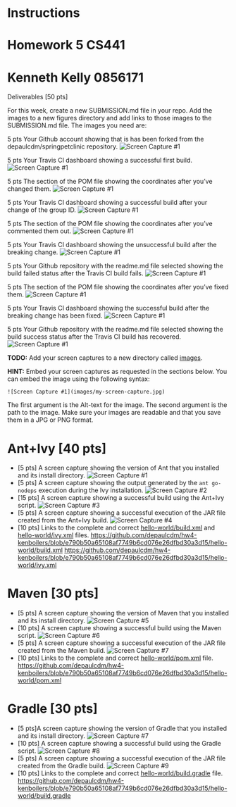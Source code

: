 # Instructions
# Homework 5 CS441
# Kenneth Kelly 0856171

Deliverables [50 pts]

For this week, create a new SUBMISSION.md file in your repo. Add the images to a new figures
directory and add links to those images to the SUBMISSION.md file. The images you need are:

5 pts Your Github account showing that is has been forked from the depaulcdm/springpetclinic
repository.
![Screen Capture #1](images/image1.jpg)

5 pts Your Travis CI dashboard showing a successful first build.
![Screen Capture #1](images/image2.jpg)

5 pts The section of the POM file showing the coordinates after you’ve changed them.
![Screen Capture #1](images/image3.jpg)

5 pts Your Travis CI dashboard showing a successful build after your change of the group ID.
![Screen Capture #1](images/image4.jpg)

5 pts The section of the POM file showing the coordinates after you’ve commented them out.
![Screen Capture #1](images/image5.jpg)

5 pts Your Travis CI dashboard showing the unsuccessful build after the breaking change.
![Screen Capture #1](images/image6.jpg)

5 pts Your Github repository with the readme.md file selected showing the build failed status after the Travis CI build fails.
![Screen Capture #1](images/image7.jpg)

5 pts The section of the POM file showing the coordinates after you’ve fixed them.
![Screen Capture #1](images/image8.jpg)

5 pts Your Travis CI dashboard showing the successful build after the breaking change has been fixed.
![Screen Capture #1](images/image9.jpg)

5 pts Your Github repository with the readme.md file selected showing the build success status after the Travis CI build has recovered.
![Screen Capture #1](images/image10.jpg)


**TODO:** Add your screen captures to a new directory called [images](images).

**HINT:** Embed your screen captures as requested in the sections below. You can embed the image using the following syntax:

```
![Screen Capture #1](images/my-screen-capture.jpg)
```

The first argument is the Alt-text for the image. The second argument is the path to the image. Make sure your images are readable and that you save them in a JPG or PNG format.

# Ant+Ivy [40 pts]
- [5 pts] A screen capture showing the version of Ant that you installed and its install directory.
![Screen Capture #1](images/ant_version.jpg)
- [5 pts] A screen capture showing the output generated by the `ant go-nodeps` execution during the Ivy installation.
![Screen Capture #2](images/ant_gonodeps.jpg)
- [15 pts] A screen capture showing a successful build using the Ant+Ivy script.
![Screen Capture #3](images/ant_buildSuccess.jpg)
- [5 pts] A screen capture showing a successful execution of the JAR file created from the Ant+Ivy build.
![Screen Capture #4](images/ant_helloworld.jpg)
- [10 pts] Links to the complete and correct [hello-world/build.xml](hello-world/build.xml) and [hello-world/ivy.xml](hello-world/ivy.xml) files.
https://github.com/depaulcdm/hw4-kenboilers/blob/e790b50a65108af7749b6cd076e26dfbd30a3d15/hello-world/build.xml
https://github.com/depaulcdm/hw4-kenboilers/blob/e790b50a65108af7749b6cd076e26dfbd30a3d15/hello-world/ivy.xml
      
# Maven [30 pts]
- [5 pts] A screen capture showing the version of Maven that you installed and its install directory.
![Screen Capture #5](images/mavenInstall.jpg)
- [10 pts] A screen capture showing a successful build using the Maven script.
![Screen Capture #6](images/mavenBuildSuccess.jpg)
- [5 pts] A screen capture showing a successful execution of the JAR file created from the Maven build.
![Screen Capture #7](images/mavenJarSuccess.jpg)
- [10 pts] Links to the complete and correct [hello-world/pom.xml](hello-world/pom.xml) file.
https://github.com/depaulcdm/hw4-kenboilers/blob/e790b50a65108af7749b6cd076e26dfbd30a3d15/hello-world/pom.xml
# Gradle [30 pts]
- [5 pts]A screen capture showing the version of Gradle that you installed and its install directory.
![Screen Capture #7](images/gradleVersion.jpg)
- [10 pts] A screen capture showing a successful build using the Gradle script.
![Screen Capture #8](images/gradleBuildSuccess.jpg)
- [5 pts] A screen capture showing a successful execution of the JAR file created from the Gradle build.
![Screen Capture #9](images/gradleJarSuccess.jpg)
- [10 pts] Links to the complete and correct [hello-world/build.gradle](hello-world/build.gradle) file.
https://github.com/depaulcdm/hw4-kenboilers/blob/e790b50a65108af7749b6cd076e26dfbd30a3d15/hello-world/build.gradle
